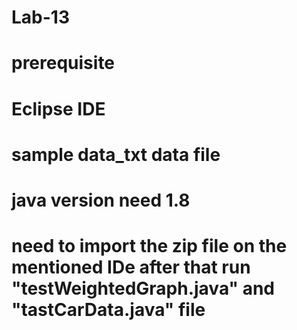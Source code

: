 # Lab-13
# prerequisite
# Eclipse IDE 
# sample data_txt data file 
# java version need 1.8
# need to import the zip file on the mentioned IDe after that run "testWeightedGraph.java" and "tastCarData.java" file 
